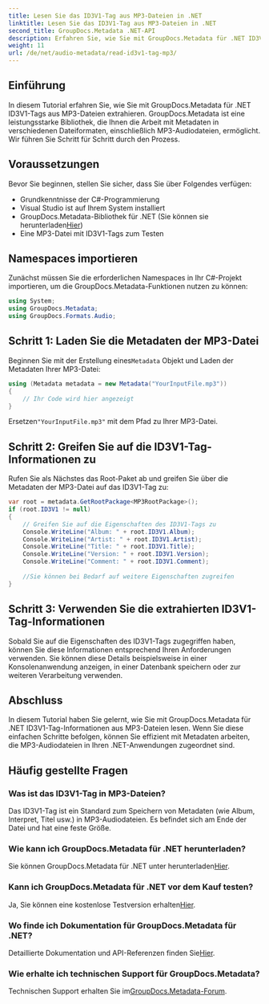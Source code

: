 ```yaml
---
title: Lesen Sie das ID3V1-Tag aus MP3-Dateien in .NET
linktitle: Lesen Sie das ID3V1-Tag aus MP3-Dateien in .NET
second_title: GroupDocs.Metadata .NET-API
description: Erfahren Sie, wie Sie mit GroupDocs.Metadata für .NET ID3V1-Tags aus MP3-Dateien lesen. Schritt-für-Schritt-Anleitung mit Codebeispielen.
weight: 11
url: /de/net/audio-metadata/read-id3v1-tag-mp3/
---
```

## Einführung
In diesem Tutorial erfahren Sie, wie Sie mit GroupDocs.Metadata für .NET ID3V1-Tags aus MP3-Dateien extrahieren. GroupDocs.Metadata ist eine leistungsstarke Bibliothek, die Ihnen die Arbeit mit Metadaten in verschiedenen Dateiformaten, einschließlich MP3-Audiodateien, ermöglicht. Wir führen Sie Schritt für Schritt durch den Prozess.
## Voraussetzungen
Bevor Sie beginnen, stellen Sie sicher, dass Sie über Folgendes verfügen:
- Grundkenntnisse der C#-Programmierung
- Visual Studio ist auf Ihrem System installiert
-  GroupDocs.Metadata-Bibliothek für .NET (Sie können sie herunterladen[Hier](https://releases.groupdocs.com/metadata/net/))
- Eine MP3-Datei mit ID3V1-Tags zum Testen

## Namespaces importieren
Zunächst müssen Sie die erforderlichen Namespaces in Ihr C#-Projekt importieren, um die GroupDocs.Metadata-Funktionen nutzen zu können:
```csharp
using System;
using GroupDocs.Metadata;
using GroupDocs.Formats.Audio;
```
## Schritt 1: Laden Sie die Metadaten der MP3-Datei
 Beginnen Sie mit der Erstellung eines`Metadata` Objekt und Laden der Metadaten Ihrer MP3-Datei:
```csharp
using (Metadata metadata = new Metadata("YourInputFile.mp3"))
{
    // Ihr Code wird hier angezeigt
}
```
 Ersetzen`"YourInputFile.mp3"` mit dem Pfad zu Ihrer MP3-Datei.
## Schritt 2: Greifen Sie auf die ID3V1-Tag-Informationen zu
Rufen Sie als Nächstes das Root-Paket ab und greifen Sie über die Metadaten der MP3-Datei auf das ID3V1-Tag zu:
```csharp
var root = metadata.GetRootPackage<MP3RootPackage>();
if (root.ID3V1 != null)
{
    // Greifen Sie auf die Eigenschaften des ID3V1-Tags zu
    Console.WriteLine("Album: " + root.ID3V1.Album);
    Console.WriteLine("Artist: " + root.ID3V1.Artist);
    Console.WriteLine("Title: " + root.ID3V1.Title);
    Console.WriteLine("Version: " + root.ID3V1.Version);
    Console.WriteLine("Comment: " + root.ID3V1.Comment);
    
    //Sie können bei Bedarf auf weitere Eigenschaften zugreifen
}
```
## Schritt 3: Verwenden Sie die extrahierten ID3V1-Tag-Informationen
Sobald Sie auf die Eigenschaften des ID3V1-Tags zugegriffen haben, können Sie diese Informationen entsprechend Ihren Anforderungen verwenden. Sie können diese Details beispielsweise in einer Konsolenanwendung anzeigen, in einer Datenbank speichern oder zur weiteren Verarbeitung verwenden.

## Abschluss
In diesem Tutorial haben Sie gelernt, wie Sie mit GroupDocs.Metadata für .NET ID3V1-Tag-Informationen aus MP3-Dateien lesen. Wenn Sie diese einfachen Schritte befolgen, können Sie effizient mit Metadaten arbeiten, die MP3-Audiodateien in Ihren .NET-Anwendungen zugeordnet sind.

## Häufig gestellte Fragen
### Was ist das ID3V1-Tag in MP3-Dateien?
Das ID3V1-Tag ist ein Standard zum Speichern von Metadaten (wie Album, Interpret, Titel usw.) in MP3-Audiodateien. Es befindet sich am Ende der Datei und hat eine feste Größe.
### Wie kann ich GroupDocs.Metadata für .NET herunterladen?
 Sie können GroupDocs.Metadata für .NET unter herunterladen[Hier](https://releases.groupdocs.com/metadata/net/).
### Kann ich GroupDocs.Metadata für .NET vor dem Kauf testen?
 Ja, Sie können eine kostenlose Testversion erhalten[Hier](https://releases.groupdocs.com/).
### Wo finde ich Dokumentation für GroupDocs.Metadata für .NET?
 Detaillierte Dokumentation und API-Referenzen finden Sie[Hier](https://tutorials.groupdocs.com/metadata/net/).
### Wie erhalte ich technischen Support für GroupDocs.Metadata?
 Technischen Support erhalten Sie im[GroupDocs.Metadata-Forum](https://forum.groupdocs.com/c/metadata/14).